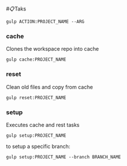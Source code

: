 #:clipboard:Taks


`gulp ACTION:PROJECT_NAME --ARG`


### cache

Clones the workspace repo into cache

  `gulp cache:PROJECT_NAME`


### reset

Clean old files and copy from cache

  `gulp reset:PROJECT_NAME`


### setup

Executes cache and rest tasks

  `gulp setup:PROJECT_NAME`

to setup a specific branch:

  `gulp setup:PROJECT_NAME --branch BRANCH_NAME`


